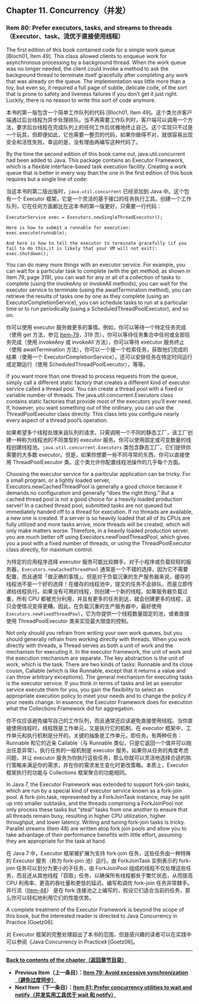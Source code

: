## Chapter 11. Concurrency（并发）

### Item 80: Prefer executors, tasks, and streams to threads（Executor、task、流优于直接使用线程）

The first edition of this book contained code for a simple work queue [Bloch01, Item 49]. This class allowed clients to enqueue work for asynchronous processing by a background thread. When the work queue was no longer needed, the client could invoke a method to ask the background thread to terminate itself gracefully after completing any work that was already on the queue. The implementation was little more than a toy, but even so, it required a full page of subtle, delicate code, of the sort that is prone to safety and liveness failures if you don’t get it just right. Luckily, there is no reason to write this sort of code anymore.

本书的第一版包含一个简单工作队列的代码 [Bloch01, Item 49]。这个类允许客户端通过后台线程为异步处理排队。当不再需要工作队列时，客户端可以调用一个方法，要求后台线程在完成队列上的任何工作后优雅地终止自己。这个实现只不过是一个玩具，但即便如此，它也需要一整页的代码，如果你做得不对，就很容易出现安全和活性失败。幸运的是，没有理由再编写这种代码了。

By the time the second edition of this book came out, java.util.concurrent had been added to Java. This package contains an Executor Framework, which is a flexible interface-based task execution facility. Creating a work queue that is better in every way than the one in the first edition of this book requires but a single line of code:

当这本书的第二版出版时，`java.util.concurrent` 已经添加到 Java 中。这个包有一个 Executor 框架，它是一个灵活的基于接口的任务执行工具。创建一个工作队列，它在任何方面都比在这本书的第一版更好，只需要一行代码：

```
ExecutorService exec = Executors.newSingleThreadExecutor();

Here is how to submit a runnable for execution:
exec.execute(runnable);

And here is how to tell the executor to terminate gracefully (if you fail to do this,it is likely that your VM will not exit):
exec.shutdown();
```

You can do many more things with an executor service. For example, you can wait for a particular task to complete (with the get method, as shown in Item 79, page 319), you can wait for any or all of a collection of tasks to complete (using the invokeAny or invokeAll methods), you can wait for the executor service to terminate (using the awaitTermination method), you can retrieve the results of tasks one by one as they complete (using an ExecutorCompletionService), you can schedule tasks to run at a particular time or to run periodically (using a ScheduledThreadPoolExecutor), and so on.

你可以使用 executor 服务做更多的事情。例如，你可以等待一个特定任务完成（使用 get 方法，参见 [Item-79](../Chapter-11/Chapter-11-Item-79-Avoid-excessive-synchronization.md)，319 页），你可以等待任务集合中任何或全部任务完成（使用 invokeAny 或 invokeAll 方法），你可以等待 executor 服务终止（使用 awaitTermination 方法），你可以一个接一个检索任务，获取他们完成的结果（使用一个 ExecutorCompletionService），还可以安排任务在特定时间运行或定期运行（使用 ScheduledThreadPoolExecutor），等等。

If you want more than one thread to process requests from the queue, simply call a different static factory that creates a different kind of executor service called a thread pool. You can create a thread pool with a fixed or variable number of threads. The java.util.concurrent.Executors class contains static factories that provide most of the executors you’ll ever need. If, however, you want something out of the ordinary, you can use the ThreadPoolExecutor class directly. This class lets you configure nearly every aspect of a thread pool’s operation.

如果希望多个线程处理来自队列的请求，只需调用一个不同的静态工厂，该工厂创建一种称为线程池的不同类型的 executor 服务。你可以使用固定或可变数量的线程创建线程池。`java.util.concurrent.Executors` 类包含静态工厂，它们提供你需要的大多数 executor。但是，如果你想要一些不同寻常的东西，你可以直接使用 ThreadPoolExecutor 类。这个类允许你配置线程池操作的几乎每个方面。

Choosing the executor service for a particular application can be tricky. For a small program, or a lightly loaded server, Executors.newCachedThreadPool is generally a good choice because it demands no configuration and generally “does the right thing.” But a cached thread pool is not a good choice for a heavily loaded production server! In a cached thread pool, submitted tasks are not queued but immediately handed off to a thread for execution. If no threads are available, a new one is created. If a server is so heavily loaded that all of its CPUs are fully utilized and more tasks arrive, more threads will be created, which will only make matters worse. Therefore, in a heavily loaded production server, you are much better off using Executors.newFixedThreadPool, which gives you a pool with a fixed number of threads, or using the ThreadPoolExecutor class directly, for maximum control.

为特定的应用程序选择 executor 服务可能比较棘手。对于小程序或负载较轻的服务器，`Executors.newCachedThreadPool` 通常是一个不错的选择，因为它不需要配置，而且通常「做正确的事情」。但是对于负载沉重的生产服务器来说，缓存的线程池不是一个好的选择！在缓存的线程池中，提交的任务不会排队，而是立即传递给线程执行。如果没有可用的线程，则创建一个新的线程。如果服务器负载过重，所有 CPU 都被充分利用，并且有更多的任务到达，就会创建更多的线程，这只会使情况变得更糟。因此，在负载沉重的生产服务器中，最好使用 `Executors.newFixedThreadPool`，它为你提供一个线程数量固定的池，或者直接使用 ThreadPoolExecutor 类来实现最大限度的控制。

Not only should you refrain from writing your own work queues, but you should generally refrain from working directly with threads. When you work directly with threads, a Thread serves as both a unit of work and the mechanism for executing it. In the executor framework, the unit of work and the execution mechanism are separate. The key abstraction is the unit of work, which is the task. There are two kinds of tasks: Runnable and its close cousin, Callable (which is like Runnable, except that it returns a value and can throw arbitrary exceptions). The general mechanism for executing tasks is the executor service. If you think in terms of tasks and let an executor service execute them for you, you gain the flexibility to select an appropriate execution policy to meet your needs and to change the policy if your needs change. In essence, the Executor Framework does for execution what the Collections Framework did for aggregation.

你不仅应该避免编写自己的工作队列，而且通常还应该避免直接使用线程。当你直接使用线程时，线程既是工作单元，又是执行它的机制。在 executor 框架中，工作单元和执行机制是分开的。关键的抽象是工作单元，即任务。有两种任务：Runnable 和它的近亲 Callable（与 Runnable 类似，只是它返回一个值并可以抛出任意异常）。执行任务的一般机制是 executor 服务。如果你从任务的角度考虑问题，并让 executor 服务为你执行这些任务，那么你就可以灵活地选择合适的执行策略来满足你的需求，并在你的需求发生变化时更改策略。本质上，Executor 框架执行的功能与 Collections 框架聚合的功能相同。

In Java 7, the Executor Framework was extended to support fork-join tasks, which are run by a special kind of executor service known as a fork-join pool. A fork-join task, represented by a ForkJoinTask instance, may be split up into smaller subtasks, and the threads comprising a ForkJoinPool not only process these tasks but “steal” tasks from one another to ensure that all threads remain busy, resulting in higher CPU utilization, higher throughput, and lower latency. Writing and tuning fork-join tasks is tricky. Parallel streams (Item 48) are written atop fork join pools and allow you to take advantage of their performance benefits with little effort, assuming they are appropriate for the task at hand.

在 Java 7 中，Executor 框架被扩展为支持 fork-join 任务，这些任务由一种特殊的 Executor 服务（称为 fork-join 池）运行。由 ForkJoinTask 实例表示的 fork-join 任务可以划分为更小的子任务，由 ForkJoinPool 组成的线程不仅处理这些任务，而且还从其他线程「窃取」任务，以确保所有线程都处于繁忙状态，从而提高 CPU 利用率、更高的吞吐量和更低的延迟。编写和调优 fork-join 任务非常棘手。并行流（[Item-48](../Chapter-7/Chapter-7-Item-48-Use-caution-when-making-streams-parallel.md)）
是在 fork 连接池之上编写的，假设它们适合当前的任务，那么你可以轻松地利用它们的性能优势。

A complete treatment of the Executor Framework is beyond the scope of this book, but the interested reader is directed to Java Concurrency in Practice [Goetz06].

对 Executor 框架的完整处理超出了本书的范围，但是感兴趣的读者可以在实践中可以参阅《Java Concurrency in Practice》 [Goetz06]。

---
**[Back to contents of the chapter（返回章节目录）](../Chapter-11/Chapter-11-Introduction.md)**
- **Previous Item（上一条目）：[Item 79: Avoid excessive synchronization（避免过度同步）](../Chapter-11/Chapter-11-Item-79-Avoid-excessive-synchronization.md)**
- **Next Item（下一条目）：[Item 81: Prefer concurrency utilities to wait and notify（并发实用工具优于 wait 和 notify）](../Chapter-11/Chapter-11-Item-81-Prefer-concurrency-utilities-to-wait-and-notify.md)**
